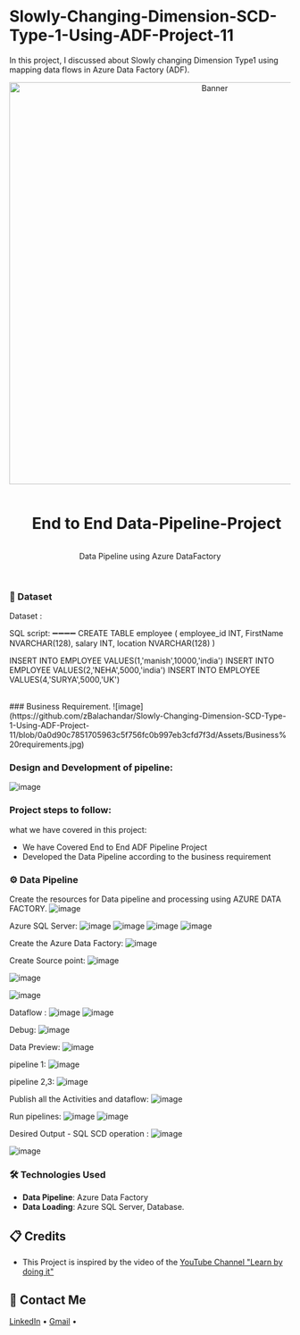 # Slowly-Changing-Dimension-SCD-Type-1-Using-ADF-Project-11
In this project, I discussed about Slowly changing Dimension Type1 using mapping data flows in Azure Data Factory (ADF).
<div align="center">
  <a href="#">
    <img src="https://github.com/zBalachandar/Azure-data-factory-Real-time-Transformation-end-to-end-Pipeline-Project-10/blob/531ef59f65fb8326a86e172d8802420763c92ad9/Assets/AZURE%20portal%20ov.png" alt="Banner" width="720">
  </a>

  <div id="user-content-toc">
    <ul>
      <summary><h1 style="display: inline-block;"> End to End Data-Pipeline-Project </h1></summary>
    </ul>
  </div>
  
  <p>Data Pipeline using Azure DataFactory</p>
</div>
<br>

### 💾 Dataset
Dataset : 
<br>
<div>
  SQL script:
➖➖➖➖
CREATE TABLE employee
(
    employee_id INT,
    FirstName NVARCHAR(128),
    salary INT,
    location NVARCHAR(128)
)

INSERT INTO EMPLOYEE VALUES(1,'manish',10000,'india')
INSERT INTO EMPLOYEE VALUES(2,'NEHA',5000,'india')
INSERT INTO EMPLOYEE VALUES(4,'SURYA',5000,'UK')
</div>

</br>
### Business Requirement.
![image](https://github.com/zBalachandar/Slowly-Changing-Dimension-SCD-Type-1-Using-ADF-Project-11/blob/0a0d90c7851705963c5f756fc0b997eb3cfd7f3d/Assets/Business%20requirements.jpg)

### Design and Development of pipeline:
![image](https://github.com/zBalachandar/Slowly-Changing-Dimension-SCD-Type-1-Using-ADF-Project-11/blob/0a0d90c7851705963c5f756fc0b997eb3cfd7f3d/Assets/pipeline%20showcase.png)

### Project steps to follow: 
what we have covered in this project:

- We have Covered End to End ADF Pipeline Project 
- Developed the Data Pipeline according to the business requirement


<a name="data-transformation"></a>
### ⚙️ Data Pipeline
 Create the resources for Data pipeline and processing using AZURE DATA FACTORY.
![image](https://github.com/zBalachandar/Azure-data-factory-Real-time-Transformation-end-to-end-Pipeline-Project-10/blob/531ef59f65fb8326a86e172d8802420763c92ad9/Assets/AZURE%20portal%20ov.png)

Azure SQL Server:
![image](https://github.com/zBalachandar/Slowly-Changing-Dimension-SCD-Type-1-Using-ADF-Project-11/blob/0a0d90c7851705963c5f756fc0b997eb3cfd7f3d/Assets/ASQL%20db%20DEPLOYMENT.png)
![image](https://github.com/zBalachandar/Slowly-Changing-Dimension-SCD-Type-1-Using-ADF-Project-11/blob/0a0d90c7851705963c5f756fc0b997eb3cfd7f3d/Assets/sql%20query%20-table%20created.png)
![image](https://github.com/zBalachandar/Slowly-Changing-Dimension-SCD-Type-1-Using-ADF-Project-11/blob/0a0d90c7851705963c5f756fc0b997eb3cfd7f3d/Assets/sql%20query%20-table%20view.png)
![image](https://github.com/zBalachandar/Slowly-Changing-Dimension-SCD-Type-1-Using-ADF-Project-11/blob/0a0d90c7851705963c5f756fc0b997eb3cfd7f3d/Assets/sql%20query%20-table%20view%201.png)

Create the Azure Data Factory:
![image](https://github.com/zBalachandar/Azure-data-factory-Real-time-Transformation-end-to-end-Pipeline-Project-10/blob/531ef59f65fb8326a86e172d8802420763c92ad9/Assets/Datafactory%20ov.png)

Create Source point: 
![image](https://github.com/zBalachandar/Slowly-Changing-Dimension-SCD-Type-1-Using-ADF-Project-11/blob/0a0d90c7851705963c5f756fc0b997eb3cfd7f3d/Assets/pipeline%20showcase.png)

![image](https://github.com/zBalachandar/Slowly-Changing-Dimension-SCD-Type-1-Using-ADF-Project-11/blob/0a0d90c7851705963c5f756fc0b997eb3cfd7f3d/Assets/dataflow%20pipeline%20s1.png)

![image](https://github.com/zBalachandar/Slowly-Changing-Dimension-SCD-Type-1-Using-ADF-Project-11/blob/0a0d90c7851705963c5f756fc0b997eb3cfd7f3d/Assets/dataflow%20pipeline%20s1.png)

Dataflow :
![image](https://github.com/zBalachandar/Slowly-Changing-Dimension-SCD-Type-1-Using-ADF-Project-11/blob/0a0d90c7851705963c5f756fc0b997eb3cfd7f3d/Assets/pipeline%20running%20succesfully%20g1.png)
![image](https://github.com/zBalachandar/Slowly-Changing-Dimension-SCD-Type-1-Using-ADF-Project-11/blob/0a0d90c7851705963c5f756fc0b997eb3cfd7f3d/Assets/Factory%20config%20the%20csv.png)

 Debug:
![image](https://github.com/zBalachandar/Azure-data-factory-Real-time-Transformation-end-to-end-Pipeline-Project-10/blob/93b868a93a4f407a27143a8797420ce942ebc83d/Assets/Dataflow%20debug.png)

Data Preview:
![image](https://github.com/zBalachandar/Slowly-Changing-Dimension-SCD-Type-1-Using-ADF-Project-11/blob/0a0d90c7851705963c5f756fc0b997eb3cfd7f3d/Assets/dataflow%20pipeline%20s1.png)

pipeline 1: 
![image](https://github.com/zBalachandar/Slowly-Changing-Dimension-SCD-Type-1-Using-ADF-Project-11/blob/0a0d90c7851705963c5f756fc0b997eb3cfd7f3d/Assets/running%20tigger%20the%20pipelineg1.png)

pipeline 2,3:
![image](https://github.com/zBalachandar/Slowly-Changing-Dimension-SCD-Type-1-Using-ADF-Project-11/blob/0a0d90c7851705963c5f756fc0b997eb3cfd7f3d/Assets/dataflow%20pipeline%203.png)

Publish all the Activities and dataflow:
![image](https://github.com/zBalachandar/Slowly-Changing-Dimension-SCD-Type-1-Using-ADF-Project-11/blob/0a0d90c7851705963c5f756fc0b997eb3cfd7f3d/Assets/pipeline%20showcase.png)

Run pipelines:
![image](https://github.com/zBalachandar/Slowly-Changing-Dimension-SCD-Type-1-Using-ADF-Project-11/blob/0a0d90c7851705963c5f756fc0b997eb3cfd7f3d/Assets/pipeline%20success%201.png)
![image](https://github.com/zBalachandar/Slowly-Changing-Dimension-SCD-Type-1-Using-ADF-Project-11/blob/0a0d90c7851705963c5f756fc0b997eb3cfd7f3d/Assets/pipeline%20running%20succesfully%20g1.png)

Desired Output - SQL SCD operation :
![image](https://github.com/zBalachandar/Slowly-Changing-Dimension-SCD-Type-1-Using-ADF-Project-11/blob/0a0d90c7851705963c5f756fc0b997eb3cfd7f3d/Assets/RESULT%20G1%20SUCCESSP1.png)

![image](https://github.com/zBalachandar/Slowly-Changing-Dimension-SCD-Type-1-Using-ADF-Project-11/blob/0a0d90c7851705963c5f756fc0b997eb3cfd7f3d/Assets/RESULT%20G1%20SUCCESSP2%20sql.png)

### 🛠️ Technologies Used

- **Data Pipeline**: Azure Data Factory
- **Data Loading**: Azure SQL Server, Database.

<a name="credits"></a>
## 📋 Credits

- This Project is inspired by the video of the [YouTube Channel "Learn by doing it"](https://www.youtube.com/watch?v=pMqnvXgPKlI&list=PLOlK8ytA0MghGmAAT8W2u7VYmICdzeU5t&index=1&t=96s)  

<a name="contact"></a>
## 📨 Contact Me

[LinkedIn](https://www.linkedin.com/in/balachandars2022/) •
[Gmail](balachandar2014elu@gmail.com)  •

